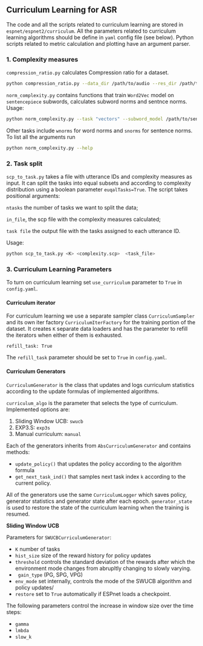 ## Curriculum Learning for ASR

The code and all the scripts related to curriculum learning are stored in `espnet/espnet2/curriculum`. All the parameters related to curriculum learning algorithms should be define in `yaml` config file (see below). Python scripts related to metric calculation and plotting have an argument parser.

### 1. Complexity measures

`compression_ratio.py` calculates Compression ratio for a dataset.

```bash
python compression_ratio.py --data_dir /path/to/audio --res_dir /path/to/cr_file/
```

`norm_complexity.py` contains functions that train `Word2Vec` model on `sentencepiece` subwords, calculates subword norms and sentnce norms. Usage:

```bash
python norm_complexity.py --task "vectors" --subword_model /path/to/sentencepiece/model --text /path/to/transcription/file --save_file /path/to/save/file --sep "\t"
```
Other tasks include `wnorms` for word norms and `snorms` for sentence norms. To list all the arguments run

```bash
python norm_complexity.py --help
```

### 2. Task split

`scp_to_task.py` takes a file with utterance IDs and complexity measures as input. It can split the tasks into equal subsets and according to complexity distribution using a boolean parameter `euqalTasks=True`. The script takes positional arguments: 

`ntasks` the number of tasks we want to split the data;

`in_file`, the scp file with the complexity measures calculated;

`task file` the output file with the tasks assigned to each utterance ID.

Usage:

```bash
python scp_to_task.py <K> <complexity.scp>  <task_file>
```
### 3. Curriculum Learning Parameters
To turn on curriculum learning set `use_curriculum` parameter to `True` in `config.yaml`.
#### Curriculum iterator

For curriculum learning we use a separate sampler class `CurriculumSampler` and its own iter factory `CurriculumIterFactory` for the training portion of the dataset. It creates `K` separate data loaders and has the parameter to refill the iterators when either of them is exhausted. 

```
refill_task: True
```
The `refill_task` parameter should be set to `True` in `config.yaml`.

#### Curriculum Generators
`CurriculumGenerator` is the class that updates and logs curriculum statistics according to the update formulas of implemented algorithms.

`curriculum_algo` is the parameter that selects the type of curriculum. Implemented options are:
1. Sliding Window UCB: `swucb`
2. EXP3.S: `exp3s`
3. Manual curriculum: `manual`

Each of the generators inherits from `AbsCurriculumGenerator` and contains methods:
* `update_policy()` that updates the policy according to the algorithm formula 
* `get_next_task_ind()` that samples next task index `k` according to the current policy.

All of the generators use the same `CurriculumLogger` which saves policy, generator statistics and generator state after each epoch. `generator_state` is used to restore the state of the curriculum learning when the training is resumed.

**Sliding Window UCB**

Parameters for `SWUCBCurriculumGenerator`:

* `K` number of tasks
* `hist_size` size of the reward history for policy updates
* `threshold` controls the standard deviation of the rewards after which the environment mode changes from abrupltly changing to slowly varying.
* ` gain_type` (PG, SPG, VPG)
* `env_mode` set internally, controls the mode of the SWUCB algorithm and policy updates/
* `restore` set to `True` automatically if ESPnet loads a checkpoint.

The following parameters control the increase in window size over the time steps:

* `gamma`
* `lmbda`
* `slow_k`
